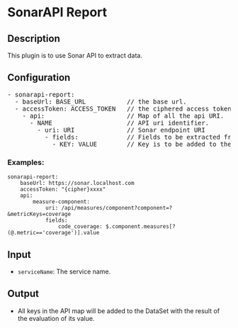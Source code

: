 # SonarAPI Report

## Description

This plugin is to use Sonar API to extract data. 

## Configuration
<pre>
- sonarapi-report:
  - baseUrl: BASE_URL           // the base url.
  - accessToken: ACCESS_TOKEN   // the ciphered access token. 
    - api:                      // Map of all the api URI. 
      - NAME                    // API uri identifier.
        - uri: URI              // Sonar endpoint URI
          - fields:             // Fields to be extracted from the sonar response. 
            - KEY: VALUE        // Key is to be added to the `dataSet` and the value expression in [JsonPath](https://goessner.net/articles/JsonPath/)
</pre>
### Examples:

```
sonarapi-report:
    baseUrl: https://sonar.localhost.com
    accessToken: "{cipher}xxxx"
    api:
        measure-component: 
            uri: /api/measures/component?component=?&metricKeys=coverage
            fields:
                code_coverage: $.component.measures[?(@.metric=='coverage')].value
```

## Input

- `serviceName`: The service name.


## Output

- All keys in the API map will be added to the DataSet with the result of the evaluation of its value.
